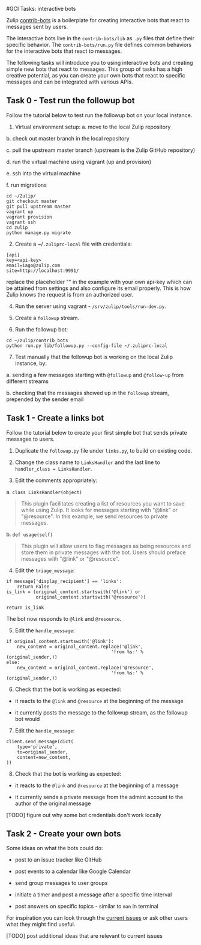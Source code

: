 #GCI Tasks: interactive bots

Zulip [contrib-bots](https://github.com/zulip/zulip/tree/master/contrib_bots/lib) is a boilerplate for creating interactive bots that react to messages sent by users.

The interactive bots live in the `contrib-bots/lib` as `.py` files that define their specific behavior. The `contrib-bots/run.py` file defines common behaviors for the interactive bots that react to messages.

The following tasks will introduce you to using interactive bots and creating simple new bots that react to messages. This group of tasks has a high creative potential, as you can create your own bots that react to specific messages and can be integrated with various APIs.

## Task 0 - Test run the followup bot

Follow the tutorial below to test run the followup bot on your local instance.

1. Virtual environment setup:
  a. move to the local Zulip repository

  b. check out master branch in the local repository

  c. pull the upstream master branch (upstream is the Zulip GitHub repository)

  d. run the virtual machine using vagrant (up and provision)

  e. ssh into the virtual machine

  f. run migrations

  ```
  cd ~/Zulip/
  git checkout master
  git pull upstream master
  vagrant up
  vagrant provision
  vagrant ssh
  cd zulip
  python manage.py migrate
  ```

2. Create a ~/`.zuliprc-local` file with credentials:

  ```
  [api]
  key=<api-key>
  email=iago@zulip.com
  site=http://localhost:9991/
  ```
  replace the placeholder "<api-key>" in the example with your own api-key which can be attained
  from settings and also configure its email properly.
  This is how Zulip knows the request is from an authorized user.

4. Run the server using vagrant - `/srv/zulip/tools/run-dev.py`.


5. Create a `followup` stream.


6. Run the followup bot:

  ```
  cd ~/zulip/contrib_bots
  python run.py lib/followup.py --config-file ~/.zuliprc-local
  ```

7. Test manually that the followup bot is working on the local Zulip instance, by:

  a. sending a few messages starting with `@followup` and `@follow-up` from different streams

  b. checking that the messages showed up in the `followup` stream, prepended by the sender email

## Task 1 - Create a links bot

Follow the tutorial below to create your first simple bot that sends private messages to users.

1. Duplicate the `followup.py` file under `links.py`, to build on existing code.


2. Change the class name to `LinksHandler` and the last line to `handler_class = LinksHandler`.


3. Edit the comments appropriately:

  a. `class LinksHandler(object)`
  > This plugin facilitates creating a list of resources you want to save while using Zulip. It looks for messages starting with "@link" or "@resource".
  > In this example, we send resources to private messages.


  b.  `def usage(self)`
  > This plugin will allow users to flag messages as being resources and store them in private messages with the bot. Users should preface messages with "@link" or "@resource".


4. Edit the `triage_message`:

  ```
  if message['display_recipient'] == 'links':
      return False
  is_link = (original_content.startswith('@link') or
             original_content.startswith('@resource'))

  return is_link
  ```

  The bot now responds to `@link` and `@resource`.


5. Edit the `handle_message`:

  ```
  if original_content.startswith('@link'):
      new_content = original_content.replace('@link',
                                         'from %s:' % (original_sender,))
  else:
      new_content = original_content.replace('@resource',
                                         'from %s:' % (original_sender,))
  ```

6. Check that the bot is working as expected:

  - it reacts to the `@link` and `@resource` at the beginning of the message

  - it currently posts the message to the followup stream, as the followup bot would


7. Edit the `handle_message`:

  ```
  client.send_message(dict(
      type='private',
      to=original_sender,
      content=new_content,
  ))
  ```

8. Check that the bot is working as expected:

  - it reacts to the `@link` and `@resource` at the beginning of a message

  - it currently sends a private message from the admint account to the author of the original message

[TODO] figure out why some bot credentials don't work locally

## Task 2 - Create your own bots

Some ideas on what the bots could do:

  - post to an issue tracker like GitHub

  - post events to a calendar like Google Calendar

  - send group messages to user groups

  - initiate a timer and post a message after a specific time interval

  - post answers on specific topics - similar to `man` in terminal

For inspiration you can look through the [current issues](https://github.com/zulip/zulip/issues) or ask other users what they might find useful.

[TODO] post additional ideas that are relevant to current issues

